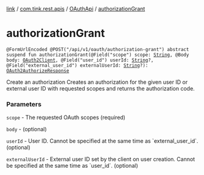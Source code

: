 [link](../../index.md) / [com.tink.rest.apis](../index.md) / [OAuthApi](index.md) / [authorizationGrant](./authorization-grant.md)

# authorizationGrant

`@FormUrlEncoded @POST("/api/v1/oauth/authorization-grant") abstract suspend fun authorizationGrant(@Field("scope") scope: `[`String`](https://kotlinlang.org/api/latest/jvm/stdlib/kotlin/-string/index.html)`, @Body body: `[`OAuth2Client`](../../com.tink.rest.models/-o-auth2-client/index.md)`, @Field("user_id") userId: `[`String`](https://kotlinlang.org/api/latest/jvm/stdlib/kotlin/-string/index.html)`?, @Field("external_user_id") externalUserId: `[`String`](https://kotlinlang.org/api/latest/jvm/stdlib/kotlin/-string/index.html)`?): `[`OAuth2AuthorizeResponse`](../../com.tink.rest.models/-o-auth2-authorize-response/index.md)

Create an authorization
Creates an authorization for the given user ID or external user ID with requested scopes and returns the authorization code.

### Parameters

`scope` - The requested OAuth scopes (required)

`body` - (optional)

`userId` - User ID. Cannot be specified at the same time as &#x60;external_user_id&#x60;. (optional)

`externalUserId` - External user ID set by the client on user creation. Cannot be specified at the same time as &#x60;user_id&#x60;. (optional)